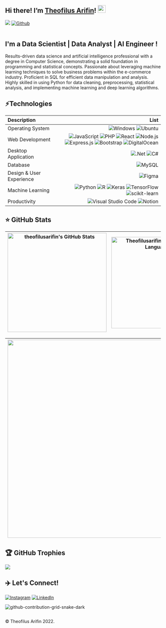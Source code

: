 <!-- <img src="https://user-images.githubusercontent.com/76520574/208433879-ad1ff8b9-e26c-43cb-ae1f-98021c973186.gif" width="150"/> -->

## Hi there! I’m [Theofilus Arifin](https://github.com/Theofilusarifin)! <img src="https://media.giphy.com/media/hvRJCLFzcasrR4ia7z/giphy.gif" width="25px" height="25px">
![](https://visitor-badge.laobi.icu/badge?page_id=theofilusarifin.Theofilusarifin&icon=5)
[![Github](https://img.shields.io/github/followers/Theofilusarifin?label=Follow&style=social)](https://github.com/Theofilusarifin)
<br />
<br />
## I'm a Data Scientist | Data Analyst | AI Engineer !
Results-driven data science and artificial intelligence professional with a degree in Computer Science, demonstrating a solid foundation in programming and statistical concepts. Passionate about leveraging machine learning techniques to solve business problems within the e-commerce industry. Proficient in SQL for efficient data manipulation and analysis. Highly skilled in using Python for data cleaning, preprocessing, statistical analysis, and implementing machine learning and deep learning algorithms.
<br />

## ⚡Technologies
| Description | List |
| :- | -: |
| Operating System | ![Windows](https://img.shields.io/badge/Windows-black?style=flat&logo=windows&logoColor=white) ![Ubuntu](https://img.shields.io/badge/Ubuntu-E95420?style=flat&logo=ubuntu&logoColor=white)|
| Web Development | ![JavaScript](https://img.shields.io/badge/javascript-%23323330.svg?style=flat&logo=javascript&logoColor=%23F7DF1E) ![PHP](https://img.shields.io/badge/php-%23777BB4.svg?style=flat&logo=php&logoColor=white) ![React](https://img.shields.io/badge/react-%2320232a.svg?style=flat&logo=react&logoColor=%2361DAFB) ![Node.js](https://img.shields.io/badge/node.js-6DA55F?style=flat&logo=node.js&logoColor=white)  ![Express.js](https://img.shields.io/badge/express.js-%23404d59.svg?style=flat&logo=express&logoColor=%2361DAFB) ![Bootstrap](https://img.shields.io/badge/bootstrap-%23563D7C.svg?style=flat&logo=bootstrap&logoColor=white) ![DigitalOcean](https://img.shields.io/badge/DigitalOcean-%230167ff.svg?style=flat&logo=digitalOcean&logoColor=white)|
| Desktop Application | ![.Net](https://img.shields.io/badge/.NET-5C2D91?style=flat&logo=.net&logoColor=white) ![C#](https://img.shields.io/badge/c%23-%23239120.svg?style=flat&logo=c-sharp&logoColor=white)|
| Database | ![MySQL](https://img.shields.io/badge/mysql-%2300f.svg?style=flat&logo=mysql&logoColor=white)|
| Design & User Experience | ![Figma](https://img.shields.io/badge/figma-%23F24E1E.svg?style=flat&logo=figma&logoColor=white)| 
| Machine Learning | ![Python](https://img.shields.io/badge/python-3670A0?style=flat&logo=python&logoColor=ffdd54) ![R](https://img.shields.io/badge/r-%23276DC3.svg?style=flat&logo=r&logoColor=white) ![Keras](https://img.shields.io/badge/Keras-%23D00000.svg?style=flat&logo=Keras&logoColor=white) ![TensorFlow](https://img.shields.io/badge/TensorFlow-%23FF6F00.svg?style=flat&logo=TensorFlow&logoColor=white) ![scikit-learn](https://img.shields.io/badge/scikit--learn-%23F7931E.svg?style=flat&logo=scikit-learn&logoColor=white)|
| Productivity | ![Visual Studio Code](https://img.shields.io/badge/Visual%20Studio%20Code-0078d7.svg?style=flat&logo=visual-studio-code&logoColor=white) ![Notion](https://img.shields.io/badge/Notion-%23000000.svg?style=flat&logo=notion&logoColor=white)|

## ⭐ GitHub Stats
| <img align="center" width="320px" src="https://github-readme-stats-eight-theta.vercel.app/api?username=theofilusarifin&show_icons=true&hide_border=true&theme=radical&include_all_commits=true&count_private=true" alt="theofilusarifin's GitHub Stats"> | <img align="center" width="295px" src="https://github-readme-stats-eight-theta.vercel.app/api/top-langs/?username=theofilusarifin&langs_count=8&layout=compact&hide_border=true&theme=radical" alt="Theofilusarifin's Most Used Language">
| ------------- | ------------- |  

| <img width="640px" src="https://github-readme-streak-stats.herokuapp.com/?user=theofilusarifin&hide_border=true&theme=radical">
| ------------- |

<!-- ![](https://github-readme-stats.vercel.app/api?username=theofilusarifin&theme=radical&hide_border=false&include_all_commits=true&count_private=true)<br/> -->
<!-- ![](https://github-readme-streak-stats.herokuapp.com/?user=theofilusarifin&theme=radical&hide_border=false)<br/> -->
<!-- ![](https://github-readme-stats.vercel.app/api/top-langs/?username=theofilusarifin&theme=radical&hide_border=false&include_all_commits=true&count_private=true&layout=compact) -->

## 🏆 GitHub Trophies
![](https://github-profile-trophy.vercel.app/?username=theofilusarifin&theme=radical&no-frame=false&no-bg=false&margin-w=4)

## ✈️ Let's Connect!
[![Instagram](https://img.shields.io/badge/Instagram-%23E4405F.svg?logo=Instagram&logoColor=white)](https://instagram.com/theofilusarifin) 
[![LinkedIn](https://img.shields.io/badge/LinkedIn-%230077B5.svg?logo=linkedin&logoColor=white)](https://linkedin.com/in/theofilusarifin) 

![github-contribution-grid-snake-dark](https://github.com/Theofilusarifin/Theofilusarifin/assets/76520574/2aa4ede0-31e2-4946-9bce-a7e5b93d834d)

##
&#169; Theofilus Arifin 2022.
